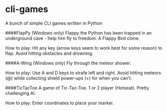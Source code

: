 # cli-games
A bunch of simple CLI games written in Python

####FlapPy (Windows only)
Flappy the Python has been trapped in an underground cave - help him fly to freedom. A Flappy Bird clone.

How to play: Hit any key (arrow keys seem to work best for some reason) to flap. Avoid hitting obstacles and drowning.

####A-Wing (Windows only)
Fly through the meteor shower.

How to play: Use A and D keys to strafe left and right. Avoid hitting meteors (@) while collecting shield power-ups (+) for when you can't.

####TicTacToe
A game of Tic-Tac-Toe. 1 or 2 player (Hotseat). Pretty challenging AI.

How to play: Enter coordinates to place your marker.
